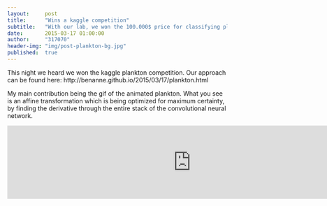```yaml
---
layout:     post
title:      "Wins a kaggle competition"
subtitle:   "With our lab, we won the 100.000$ price for classifying plankton using deep learning."
date:       2015-03-17 01:00:00
author:     "317070"
header-img: "img/post-plankton-bg.jpg"
published:  true
---
```


<p>This night we heard we won the kaggle plankton competition. Our approach can be found here: <a>http://benanne.github.io/2015/03/17/plankton.html</a></p>

<p>My main contribution being the gif of the animated plankton. What you see is an affine transformation which is being optimized for maximum certainty, by finding the derivative through the entire stack of the convolutional neural network.</p>

<iframe src="http://gfycat.com/ifr/BlandEasyHamadryad" frameborder="0" scrolling="no" width="840" height="168" style="-webkit-backface-visibility: hidden;-webkit-transform: scale(1);" ></iframe>

